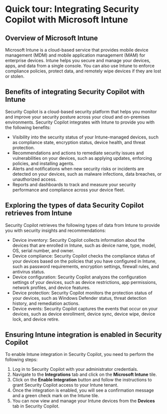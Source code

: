 # Quick tour: Integrating Security Copilot with Microsoft Intune
## Overview of Microsoft Intune
Microsoft Intune is a cloud-based service that provides mobile device management (MDM) and mobile application management (MAM) for enterprise devices. Intune helps you secure and manage your devices, apps, and data from a single console. You can also use Intune to enforce compliance policies, protect data, and remotely wipe devices if they are lost or stolen.
## Benefits of integrating Security Copilot with Intune
Security Copilot is a cloud-based security platform that helps you monitor and improve your security posture across your cloud and on-premises environments. Security Copilot integrates with Intune to provide you with the following benefits:
- Visibility into the security status of your Intune-managed devices, such as compliance state, encryption status, device health, and threat protection.
- Recommendations and actions to remediate security issues and vulnerabilities on your devices, such as applying updates, enforcing policies, and installing agents.
- Alerts and notifications when new security risks or incidents are detected on your devices, such as malware infections, data breaches, or unauthorized access.
- Reports and dashboards to track and measure your security performance and compliance across your device fleet.
## Exploring the types of data Security Copilot retrieves from Intune
Security Copilot retrieves the following types of data from Intune to provide you with security insights and recommendations:
- Device inventory: Security Copilot collects information about the devices that are enrolled in Intune, such as device name, type, model, OS, serial number, and owner.
- Device compliance: Security Copilot checks the compliance status of your devices based on the policies that you have configured in Intune, such as password requirements, encryption settings, firewall rules, and antivirus status.
- Device configuration: Security Copilot analyzes the configuration settings of your devices, such as device restrictions, app permissions, network profiles, and device features.
- Device protection: Security Copilot monitors the protection status of your devices, such as Windows Defender status, threat detection history, and remediation actions.
- Device events: Security Copilot captures the events that occur on your devices, such as device enrollment, device sync, device wipe, device lock, and device retire.
## Ensuring Intune integration is enabled in Security Copilot
To enable Intune integration in Security Copilot, you need to perform the following steps:
1. Log in to Security Copilot with your administrator credentials.
2. Navigate to the **Integrations** tab and click on the **Microsoft Intune** tile.
3. Click on the **Enable Integration** button and follow the instructions to grant Security Copilot access to your Intune tenant.
4. Once the integration is enabled, you will see a confirmation message and a green check mark on the Intune tile.
5. You can now view and manage your Intune devices from the **Devices** tab in Security Copilot.

